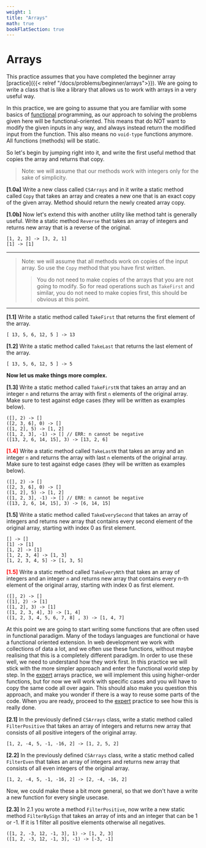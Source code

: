 ```yaml
---
weight: 1
title: "Arrays"
math: true
bookFlatSection: true
---
```


# Arrays

This practice assumes that you have completed the beginner array [practice]({{< relref "/docs/problems/beginner/arrays">}}). We are going to write a class that is like a library that allows us to work with arrays in a very useful way.

In this practice, we are going to assume that you are familiar with some basics of [functional]() programming, as our approach to solving the problems given here will be functional-oriented. This means that do NOT want to modify the given inputs in any way, and always instead return the modified input from the function. This also means no `void-type` functions anymore. All functions (methods) will be static.

So let's begin by jumping right into it, and write the first useful method that copies the array and returns that copy.

> Note: we will assume that our methods work with integers only for the sake of simplicity.

**[1.0a]** Write a new class called `CSArrays` and in it write a static method called `Copy` that takes an array and creates a new one that is an exact copy of the given array. Method should return the newly created array copy.

**[1.0b]** Now let's extend this with another utility like method taht is generally useful. Write a static method `Reverse` that takes an array of integers and returns new array that is a reverse of the original.

```
[1, 2, 3] -> [3, 2, 1]
[1] -> [1]
```

---

> Note: we will assume that all methods work on copies of the input array. So use the `Copy` method that you have first written.
>
> > You do not need to make copies of the arrays that you are not going to modify. So for read operations such as `TakeFirst` and similar, you do not need to make copies first, this should be obvious at this point.

---

**[1.1]** Write a static method called `TakeFirst` that returns the first element of the array.

```
[ 13, 5, 6, 12, 5 ] -> 13
```

**[1.2]** Write a static method called `TakeLast` that returns the last element of the array.

```
[ 13, 5, 6, 12, 5 ] -> 5
```

**Now let us make things more complex.**

**[1.3]** Write a static method called `TakeFirstN` that takes an array and an integer `n` and returns the array with first `n` elements of the original array. Make sure to test against edge cases (they will be written as examples below).

```
([], 2) -> []
([2, 3, 6], 0) -> []
([1, 2], 5) -> [1, 2]
([1, 2, 3], -1) -> [] // ERR: n cannot be negative
([13, 2, 6, 14, 15], 3) -> [13, 2, 6]
```

<span style="color:red">**[1.4]**</span> Write a static method called `TakeLastN` that takes an array and an integer `n` and returns the array with last `n` elements of the original array. Make sure to test against edge cases (they will be written as examples below).

```
([], 2) -> []
([2, 3, 6], 0) -> []
([1, 2], 5) -> [1, 2]
([1, 2, 3], -1) -> [] // ERR: n cannot be negative
([13, 2, 6, 14, 15], 3) -> [6, 14, 15]
```

**[1.5]** Write a static method called `TakeEverySecond` that takes an array of integers and returns new array that contains every second element of the original array, starting with index 0 as first element.

```
[] -> []
[1] -> [1]
[1, 2] -> [1]
[1, 2, 3, 4] -> [1, 3]
[1, 2, 3, 4, 5] -> [1, 3, 5]
```

<span style="color:red">**[1.5]**</span> Write a static method called `TakeEveryNth` that takes an array of integers and an integer `n` and returns new array that contains every n-th element of the original array, starting with index 0 as first element.

```
([], 2) -> []
([1], 2) -> [1]
([1, 2], 3) -> [1]
([1, 2, 3, 4], 3) -> [1, 4]
([1, 2, 3, 4, 5, 6, 7, 8] , 3) -> [1, 4, 7]
```

At this point we are going to start writing some functions that are often used in functional paradigm. Many of the todays languages are functional or have a functional oriented extension. In web development we work with collections of data a lot, and we often use these functions, without maybe realising that this is a completely different paradigm. In order to use these well, we need to understand how they work first. In this practice we will stick with the more simpler approach and enter the functional world step by step. In the [expert]() arrays practice, we will implement this using higher-order functions, but for now we will work with specific cases and you will have to copy the same code all over again. This should also make you question this approach, and make you wonder if there is a way to reuse some parts of the code. When you are ready, proceed to the [expert]() practice to see how this is really done.

**[2.1]** In the previously defined `CSArrays` class, write a static method called `FilterPositive` that takes an array of integers and returns new array that consists of all positive integers of the original array.

```
[1, 2, -4, 5, -1, -16, 2] -> [1, 2, 5, 2]
```

**[2.2]** In the previously defined `CSArrays` class, write a static method called `FilterEven` that takes an array of integers and returns new array that consists of all even integers of the original array.

```
[1, 2, -4, 5, -1, -16, 2] -> [2, -4, -16, 2]
```

Now, we could make these a bit more general, so that we don't have a write a new function for every single usecase.

**[2.3]** In 2.1 you wrote a method `FilterPositive`, now write a new static method `FilterBySign` that takes an array of ints and an integer that can be 1 or -1. If it is 1 filter all positive elements otherwise all negatives.

```
([1, 2, -3, 12, -1, 3], 1) -> [1, 2, 3]
([1, 2, -3, 12, -1, 3], -1) -> [-3, -1]
```
